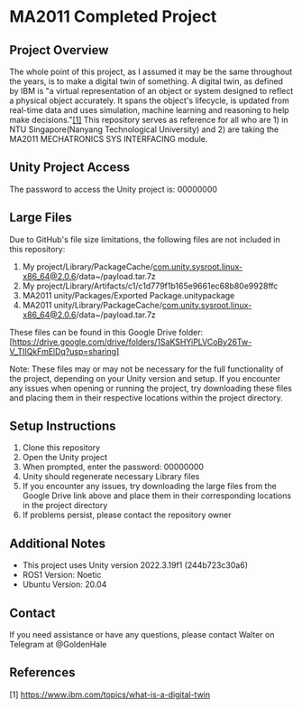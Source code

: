 # MA2011 Completed Project

## Project Overview
The whole point of this project, as I assumed it may be the same throughout the years, is to make a digital twin of something. A digital twin, as defined by IBM is "a virtual representation of an object or system designed to reflect a physical object accurately. It spans the object's lifecycle, is updated from real-time data and uses simulation, machine learning and reasoning to help make decisions."[[1]](#1) This repository serves as reference for all who are 1) in NTU Singapore(Nanyang Technological University) and 2) are taking the MA2011 MECHATRONICS SYS INTERFACING module.

## Unity Project Access
The password to access the Unity project is: 00000000

## Large Files
Due to GitHub's file size limitations, the following files are not included in this repository:

1. My project/Library/PackageCache/com.unity.sysroot.linux-x86_64@2.0.6/data~/payload.tar.7z
2. My project/Library/Artifacts/c1/c1d779f1b165e9661ec68b80e9928ffc
3. MA2011 unity/Packages/Exported Package.unitypackage
4. MA2011 unity/Library/PackageCache/com.unity.sysroot.linux-x86_64@2.0.6/data~/payload.tar.7z

These files can be found in this Google Drive folder: [https://drive.google.com/drive/folders/1SaKSHYiPLVCoBy26Tw-V_TIIQkFmElDq?usp=sharing]

Note: These files may or may not be necessary for the full functionality of the project, depending on your Unity version and setup. If you encounter any issues when opening or running the project, try downloading these files and placing them in their respective locations within the project directory.

## Setup Instructions

1. Clone this repository
2. Open the Unity project
3. When prompted, enter the password: 00000000
4. Unity should regenerate necessary Library files
5. If you encounter any issues, try downloading the large files from the Google Drive link above and place them in their corresponding locations in the project directory
6. If problems persist, please contact the repository owner

## Additional Notes

- This project uses Unity version 2022.3.19f1 (244b723c30a6)
- ROS1 Version: Noetic
- Ubuntu Version: 20.04

## Contact

If you need assistance or have any questions, please contact Walter on Telegram at @GoldenHale

## References
<a id="1">[1]</a> 
https://www.ibm.com/topics/what-is-a-digital-twin
